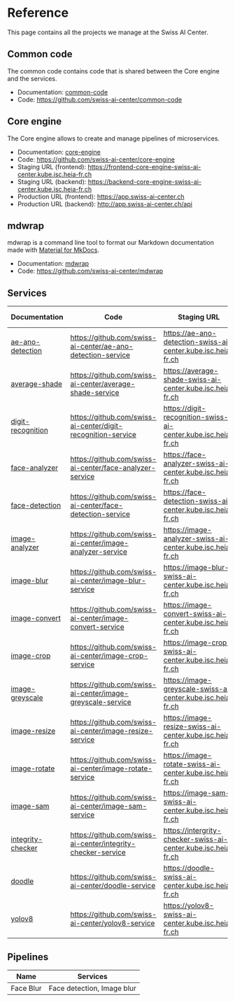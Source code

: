 # Reference

This page contains all the projects we manage at the Swiss AI Center.

## Common code

The common code contains code that is shared between the Core engine and the
services.

- Documentation: [common-code](./common-code.md)
- Code: <https://github.com/swiss-ai-center/common-code>

## Core engine

The Core engine allows to create and manage pipelines of microservices.

- Documentation: [core-engine](./core-engine.md)
- Code: <https://github.com/swiss-ai-center/core-engine>
- Staging URL (frontend):
  <https://frontend-core-engine-swiss-ai-center.kube.isc.heia-fr.ch>
- Staging URL (backend):
  <https://backend-core-engine-swiss-ai-center.kube.isc.heia-fr.ch>
- Production URL (frontend): <https://app.swiss-ai-center.ch>
- Production URL (backend): <http://app.swiss-ai-center.ch/api>

## mdwrap

mdwrap is a command line tool to format our Markdown documentation made with
[Material for MkDocs](../explanations/about-material-for-mkdocs.md).

- Documentation: [mdwrap](./mdwrap.md)
- Code: <https://github.com/swiss-ai-center/mdwrap>

## Services

| Documentation                                          | Code                                                               | Staging URL                                                              | Production URL (not available yet)                    |
| ------------------------------------------------------ | ------------------------------------------------------------------ | ------------------------------------------------------------------------ | ----------------------------------------------------- |
| [ae-ano-detection](./services/ae-ano-detection.md)     | <https://github.com/swiss-ai-center/ae-ano-detection-service>      | <https://ae-ano-detection-swiss-ai-center.kube.isc.heia-fr.ch>      | <https://ae-ano-detection.swiss-ai-center.ch>    |
| [average-shade](./services/average-shade.md)           | <https://github.com/swiss-ai-center/average-shade-service>         | <https://average-shade-swiss-ai-center.kube.isc.heia-fr.ch>         | <https://average-shade.swiss-ai-center.ch>       |
| [digit-recognition](./services/digit-recognition.md)   | <https://github.com/swiss-ai-center/digit-recognition-service>     | <https://digit-recognition-swiss-ai-center.kube.isc.heia-fr.ch>     | <https://digit-recognition.swiss-ai-center.ch>   |
| [face-analyzer](./services/face-analyzer.md)           | <https://github.com/swiss-ai-center/face-analyzer-service>         | <https://face-analyzer-swiss-ai-center.kube.isc.heia-fr.ch>         | <https://face-analyzer.swiss-ai-center.ch>       |
| [face-detection](./services/face-detection.md)         | <https://github.com/swiss-ai-center/face-detection-service>        | <https://face-detection-swiss-ai-center.kube.isc.heia-fr.ch>        | <https://face-detection.swiss-ai-center.ch>      |
| [image-analyzer](./services/image-analyzer.md)         | <https://github.com/swiss-ai-center/image-analyzer-service>        | <https://image-analyzer-swiss-ai-center.kube.isc.heia-fr.ch>        | <https://image-analyzer.swiss-ai-center.ch>      |
| [image-blur](./services/image-blur.md)                 | <https://github.com/swiss-ai-center/image-blur-service>            | <https://image-blur-swiss-ai-center.kube.isc.heia-fr.ch>            | <https://image-blur.swiss-ai-center.ch>          |
| [image-convert](./services/image-convert.md)           | <https://github.com/swiss-ai-center/image-convert-service>         | <https://image-convert-swiss-ai-center.kube.isc.heia-fr.ch>         | <https://image-convert.swiss-ai-center.ch>       |
| [image-crop](./services/image-crop.md)                 | <https://github.com/swiss-ai-center/image-crop-service>            | <https://image-crop-swiss-ai-center.kube.isc.heia-fr.ch>            | <https://image-crop.swiss-ai-center.ch>          |
| [image-greyscale](./services/image-greyscale.md)       | <https://github.com/swiss-ai-center/image-greyscale-service>       | <https://image-greyscale-swiss-ai-center.kube.isc.heia-fr.ch>       | <https://image-greyscale.swiss-ai-center.ch>     |
| [image-resize](./services/image-resize.md)             | <https://github.com/swiss-ai-center/image-resize-service>          | <https://image-resize-swiss-ai-center.kube.isc.heia-fr.ch>          | <https://image-resize.swiss-ai-center.ch>        |
| [image-rotate](./services/image-rotate.md)             | <https://github.com/swiss-ai-center/image-rotate-service>          | <https://image-rotate-swiss-ai-center.kube.isc.heia-fr.ch>          | <https://image-rotate.swiss-ai-center.ch>        |
| [image-sam](./services/image-sam.md)                   | <https://github.com/swiss-ai-center/image-sam-service>             | <https://image-sam-swiss-ai-center.kube.isc.heia-fr.ch>             | <https://image-sam.swiss-ai-center.ch>           |
| [integrity-checker](./services/integrity-checker.md)   | <https://github.com/swiss-ai-center/integrity-checker-service>     | <https://intergrity-checker-swiss-ai-center.kube.isc.heia-fr.ch>    | <https://intergrity-checker.swiss-ai-center.ch>  |
| [doodle](./services/doodle.md)                         | <https://github.com/swiss-ai-center/doodle-service>                | <https://doodle-swiss-ai-center.kube.isc.heia-fr.ch>                | <https://doodle.swiss-ai-center.ch>              |
| [yolov8](./services/yolov8.md)                         | <https://github.com/swiss-ai-center/yolov8-service>                | <https://yolov8-swiss-ai-center.kube.isc.heia-fr.ch>                | <https://yolov8.swiss-ai-center.ch>              |

## Pipelines

| Name      | Services                      |
| --------- | ----------------------------- |
| Face Blur | Face detection, Image blur    |
